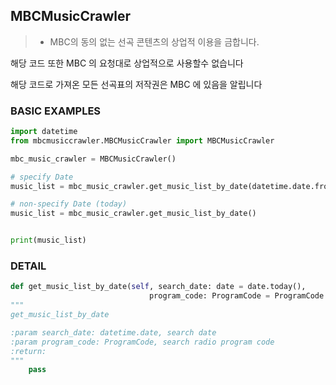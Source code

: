 ## MBCMusicCrawler

> * MBC의 동의 없는 선곡 콘텐츠의 상업적 이용을 금합니다.

해당 코드 또한 MBC 의 요청대로 상업적으로 사용할수 없습니다 

해당 코드로 가져온 모든 선곡표의 저작권은 MBC 에 있음을 알립니다


### BASIC EXAMPLES
```python
import datetime
from mbcmusiccrawler.MBCMusicCrawler import MBCMusicCrawler

mbc_music_crawler = MBCMusicCrawler()

# specify Date
music_list = mbc_music_crawler.get_music_list_by_date(datetime.date.fromisoformat('2020-11-21'))

# non-specify Date (today)
music_list = mbc_music_crawler.get_music_list_by_date()


print(music_list)
```

### DETAIL
```python
def get_music_list_by_date(self, search_date: date = date.today(),
                               program_code: ProgramCode = ProgramCode.MUSIC_CAMP) -> list[Music]:
"""
get_music_list_by_date

:param search_date: datetime.date, search date
:param program_code: ProgramCode, search radio program code
:return: 
"""
    pass
```